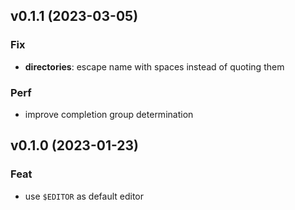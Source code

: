 ## v0.1.1 (2023-03-05)

### Fix

- **directories**: escape name with spaces instead of quoting them

### Perf

- improve completion group determination

## v0.1.0 (2023-01-23)

### Feat

- use `$EDITOR` as default editor
